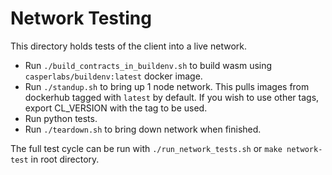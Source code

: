 # Network Testing

This directory holds tests of the client into a live network.

 - Run `./build_contracts_in_buildenv.sh` to build wasm using `casperlabs/buildenv:latest` docker image.
 - Run `./standup.sh` to bring up 1 node network.
   This pulls images from dockerhub tagged with `latest` by default.
   If you wish to use other tags, export CL_VERSION with the tag to be used.
 - Run python tests.
 - Run `./teardown.sh` to bring down network when finished.

The full test cycle can be run with `./run_network_tests.sh` or `make network-test` in root directory.
